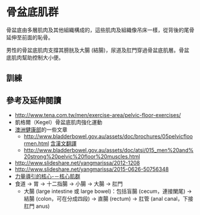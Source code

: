 # 骨盆底肌群

骨盆底由多層肌肉及其他組織構成的，這些肌肉及組織像吊床一樣，從背後的尾骨延伸至前面的恥骨。

男性的骨盆底肌肉支撐其膀胱及大腸 (結腸)，尿道及肛門穿過骨盆底肌層。骨盆底肌肉幫助控制大小便。

## 訓練

## 參考及延伸閱讀
* http://www.tena.com.tw/men/exercise-area/pelvic-floor-exercises/
* 凱格爾（Kegel）骨盆底肌肉強化運動
* [澳洲健康部](www.health.gov.au)的一些文章
	* http://www.bladderbowel.gov.au/assets/doc/brochures/05pelvicfloormen.html [含漢文翻譯](http://www.bladderbowel.gov.au/assets/doc/Factsheets/ChineseTraditional/05PelvicFloorMenChineseTraditional.pdf)
	* http://www.bladderbowel.gov.au/assets/doc/atsi/015_men%20and%20strong%20pelvic%20floor%20muscles.html
* http://www.slideshare.net/yangmarissa/2012-1208
* http://www.slideshare.net/yangmarissa/2015-0626-50756348
* [力量導引的核心-－核心肌群](http://easonyogablog.pixnet.net/blog/post/48783348)
* 食道 → 胃 → 十二指腸 → 小腸 → 大腸 → 肛門
	* 大腸 (large intestine 或 large bowel)：包括盲腸 (cecum，連接闌尾) → 結腸 (colon，可在分成四段) → 直腸 (rectum) → 肛管 (anal canal，下接肛門 anus) 
 

